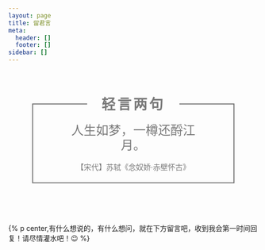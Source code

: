 ```yaml
---
layout: page
title: 留君言
meta:
  header: []
  footer: []
sidebar: []
---
```

<div class="toc-container">
  <div class="toc" style="background: none;">
  </div>
</div>
<div class="entry-content">
  <div class="poem-wrap">
    <div class="poem-border poem-left">
    </div>
    <div class="poem-border poem-right">
    </div>
    <h1>
    轻言两句</h1>
    <p id="poem">
    人生如梦，一樽还酹江月。</p>
    <p id="info">
    【宋代】苏轼《念奴娇·赤壁怀古》</p>
  </div>
</div>

{% p center,有什么想说的，有什么想问，就在下方留言吧，收到我会第一时间回复！请尽情灌水吧！😉 %}

<style>
.poem-wrap {
    position: relative;
    width: 730px;
    max-width: 80%;
    border: 2px solid #797979;
    border-top: 0;
    text-align: center;
    margin: 80px auto;
}

.poem-wrap h1 {
    position: relative;
    margin-top: -20px;
    display: inline-block;
    letter-spacing: 4px;
    color: #797979;
    border-bottom: none;
    font-weight:bold;
}
.poem-wrap h1:before{
    height:0;
}
.poem-wrap p {
    width: 70%;
    margin: auto;
    line-height: 30px;
    color: #797979;
}

.poem-wrap p#poem {
    text-align: center;
    font-size: 25px;
}

.poem-wrap p#info {
    text-align: center;
    font-size: 15px;
    margin: 15px auto;
}

.poem-border {
    position: absolute;
    height: 2px;
    width: 27%;
    background-color: #797979;
}

.poem-right {
    right: 0;
}

.poem-left {
    left: 0;
}

@media (max-width: 685px) {
    .poem-border {
        width: 18%;
    }
    .poem-wrap{
        width: 90%;
        max-width: 90%;
    }
    .poem-wrap h1 {
        font-size: 1.6em;
    }
    .poem-wrap h1::before {
        display: none;
    }
    .poem-wrap p {
        width: 85%;
    }
    .poem-wrap p#poem {
        font-size: 16px;
        font-weight: bold;
    }
    .poem-wrap p#info {
        font-size: 14px;
    }
}

@media (max-width: 500px) {
    .poem-wrap {
        margin-top: 60px;
        margin-bottom: 20px;
        border-top: 2px solid #797979;
    }

    .poem-wrap h1 {
        margin: 20px 6px;
    }

    .poem-border {
        display: none;
    }
}
</style>
